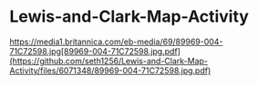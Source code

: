 # Lewis-and-Clark-Map-Activity
https://media1.britannica.com/eb-media/69/89969-004-71C72598.jpg[89969-004-71C72598.jpg.pdf](https://github.com/seth1256/Lewis-and-Clark-Map-Activity/files/6071348/89969-004-71C72598.jpg.pdf)
